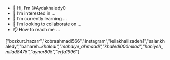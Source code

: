 - 👋 Hi, I’m @Aydakhaledy0
- 👀 I’m interested in ...
- 🌱 I’m currently learning ...
- 💞️ I’m looking to collaborate on ...
- 📫 How to reach me ...

<!---
Aydakhaledy0/Aydakhaledy0 is a ✨ special ✨ repository because its `README.md` (this file) appears on your GitHub profile.
You can click the Preview link to take a look at your changes.
--->
["bozkurt.hazarr","kobraahmadi566","instagram","leilakhalilzadeh1","salar.khaledy","bahareh._.khaledi","mahdiye_ahmaadi","khaledi000milad","haniyeh_milad8475","aynar805","erfa1996_"]
